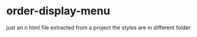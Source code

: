 # order-display-menu
just an n html file extracted from a project the styles are in different folder
